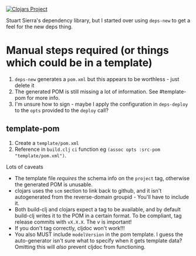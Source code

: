 [![Clojars Project](https://img.shields.io/clojars/v/com.github.crinklywrappr/dependency.svg)](https://clojars.org/com.github.crinklywrappr/dependency)

Stuart Sierra's dependency library, but I started over using `deps-new` to get a feel for the new deps thing.

# Manual steps required (or things which could be in a template)

1. `deps-new` generates a `pom.xml` but this appears to be worthless - just delete it
2. The generated POM is still missing a lot of information.  See #template-pom for more info.
3. I'm unsure how to sign - maybe I apply the configuration in `deps-deploy` to the `opts` provided to the `deploy` call?


## template-pom

1. Create a `template/pom.xml` 
2. Reference in `build.clj` `ci` function eg `(assoc opts :src-pom "template/pom.xml")`.

Lots of caveats

- The template file _requires_ the schema info on the `project` tag, otherwise the generated POM is unusable.
- clojars uses the `scm` section to link back to github, and it isn't autogenerated from the reverse-domain groupid - You'll have to include it.
- Both build-clj and clojars expect a tag to be available, and by default build-clj writes it to the POM in a certain format. To be compliant, tag release commits with `vX.X.X`. The _v_ is important!
- If you don't tag correctly, cljdoc won't work!!!
- You also MUST include `modelVersion` in the pom template. I guess the auto-generator isn't sure what to specify when it gets template data? Omitting this will _also_ prevent cljdoc from functioning.

